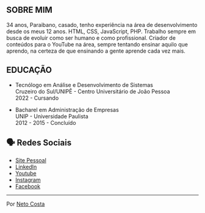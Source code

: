 ## SOBRE MIM

34 anos, Paraibano, casado, tenho experiência na área de desenvolvimento desde os meus 12 anos. HTML, CSS, JavaScript, PHP. Trabalho sempre em busca de evoluir como ser humano e como profissional. Criador de conteúdos para o YouTube na área, sempre tentando ensinar aquilo que aprendo, na certeza de que ensinando a gente aprende cada vez mais.

## EDUCAÇÃO

* Tecnólogo em Análise e Desenvolvimento de Sistemas<br />
Cruzeiro do Sul/UNIPÊ - Centro Universitário de João Pessoa<br />
2022 - Cursando

* Bacharel em Administração de Empresas<br />
UNIP - Universidade Paulista<br />
2012 - 2015 - Concluído

## 🗣️ Redes Sociais

* [Site Pessoal](https://www.netocosta.com.br)
* [LinkedIn](https://www.linkedin.com/in/netocostajp/)
* [Youtube](https://www.youtube.com/@dev.netocosta)
* [Instagram](https://www.instagram.com/netocostajp/)
* [Facebook](https://www.facebook.com/netocostajp/)

---
Por [Neto Costa](https://github.com/netocosta/)
